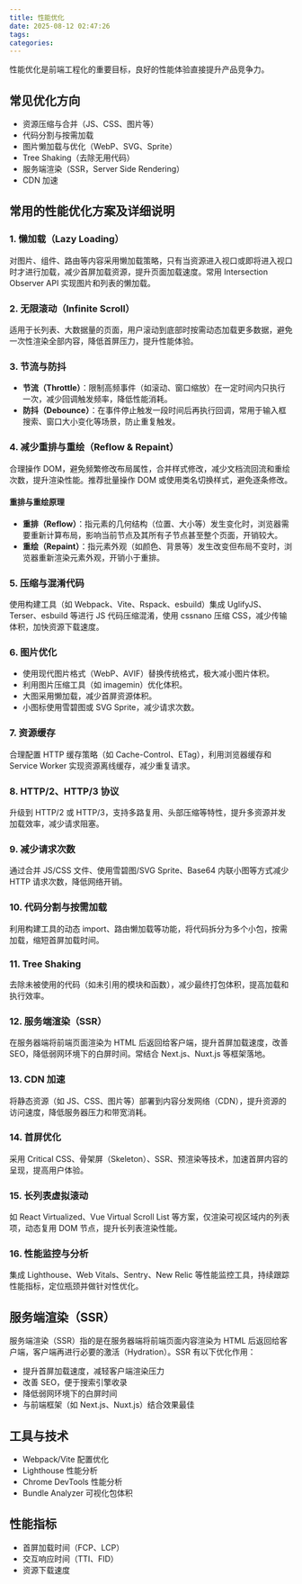 ```yaml
---
title: 性能优化
date: 2025-08-12 02:47:26
tags:
categories:
---
```


性能优化是前端工程化的重要目标，良好的性能体验直接提升产品竞争力。

## 常见优化方向

- 资源压缩与合并（JS、CSS、图片等）
- 代码分割与按需加载
- 图片懒加载与优化（WebP、SVG、Sprite）
- Tree Shaking（去除无用代码）
- 服务端渲染（SSR，Server Side Rendering）
- CDN 加速

## 常用的性能优化方案及详细说明

### 1. 懒加载（Lazy Loading）

对图片、组件、路由等内容采用懒加载策略，只有当资源进入视口或即将进入视口时才进行加载，减少首屏加载资源，提升页面加载速度。常用 Intersection Observer API 实现图片和列表的懒加载。

### 2. 无限滚动（Infinite Scroll）

适用于长列表、大数据量的页面，用户滚动到底部时按需动态加载更多数据，避免一次性渲染全部内容，降低首屏压力，提升性能体验。

### 3. 节流与防抖

- **节流（Throttle）**：限制高频事件（如滚动、窗口缩放）在一定时间内只执行一次，减少回调触发频率，降低性能消耗。
- **防抖（Debounce）**：在事件停止触发一段时间后再执行回调，常用于输入框搜索、窗口大小变化等场景，防止重复触发。

### 4. 减少重排与重绘（Reflow & Repaint）

合理操作 DOM，避免频繁修改布局属性，合并样式修改，减少文档流回流和重绘次数，提升渲染性能。推荐批量操作 DOM 或使用类名切换样式，避免逐条修改。

#### 重排与重绘原理

- **重排（Reflow）**：指元素的几何结构（位置、大小等）发生变化时，浏览器需要重新计算布局，影响当前节点及其所有子节点甚至整个页面，开销较大。
- **重绘（Repaint）**：指元素外观（如颜色、背景等）发生改变但布局不变时，浏览器重新渲染元素外观，开销小于重排。

### 5. 压缩与混淆代码

使用构建工具（如 Webpack、Vite、Rspack、esbuild）集成 UglifyJS、Terser、esbuild 等进行 JS 代码压缩混淆，使用 cssnano 压缩 CSS，减少传输体积，加快资源下载速度。

### 6. 图片优化

- 使用现代图片格式（WebP、AVIF）替换传统格式，极大减小图片体积。
- 利用图片压缩工具（如 imagemin）优化体积。
- 大图采用懒加载，减少首屏资源体积。
- 小图标使用雪碧图或 SVG Sprite，减少请求次数。

### 7. 资源缓存

合理配置 HTTP 缓存策略（如 Cache-Control、ETag），利用浏览器缓存和 Service Worker 实现资源离线缓存，减少重复请求。

### 8. HTTP/2、HTTP/3 协议

升级到 HTTP/2 或 HTTP/3，支持多路复用、头部压缩等特性，提升多资源并发加载效率，减少请求阻塞。

### 9. 减少请求次数

通过合并 JS/CSS 文件、使用雪碧图/SVG Sprite、Base64 内联小图等方式减少 HTTP 请求次数，降低网络开销。

### 10. 代码分割与按需加载

利用构建工具的动态 import、路由懒加载等功能，将代码拆分为多个小包，按需加载，缩短首屏加载时间。

### 11. Tree Shaking

去除未被使用的代码（如未引用的模块和函数），减少最终打包体积，提高加载和执行效率。

### 12. 服务端渲染（SSR）

在服务器端将前端页面渲染为 HTML 后返回给客户端，提升首屏加载速度，改善 SEO，降低弱网环境下的白屏时间。常结合 Next.js、Nuxt.js 等框架落地。

### 13. CDN 加速

将静态资源（如 JS、CSS、图片等）部署到内容分发网络（CDN），提升资源的访问速度，降低服务器压力和带宽消耗。

### 14. 首屏优化

采用 Critical CSS、骨架屏（Skeleton）、SSR、预渲染等技术，加速首屏内容的呈现，提高用户体验。

### 15. 长列表虚拟滚动

如 React Virtualized、Vue Virtual Scroll List 等方案，仅渲染可视区域内的列表项，动态复用 DOM 节点，提升长列表渲染性能。

### 16. 性能监控与分析

集成 Lighthouse、Web Vitals、Sentry、New Relic 等性能监控工具，持续跟踪性能指标，定位瓶颈并做针对性优化。

## 服务端渲染（SSR）

服务端渲染（SSR）指的是在服务器端将前端页面内容渲染为 HTML 后返回给客户端，客户端再进行必要的激活（Hydration）。SSR 有以下优化作用：

- 提升首屏加载速度，减轻客户端渲染压力
- 改善 SEO，便于搜索引擎收录
- 降低弱网环境下的白屏时间
- 与前端框架（如 Next.js、Nuxt.js）结合效果最佳

## 工具与技术

- Webpack/Vite 配置优化
- Lighthouse 性能分析
- Chrome DevTools 性能分析
- Bundle Analyzer 可视化包体积

## 性能指标

- 首屏加载时间（FCP、LCP）
- 交互响应时间（TTI、FID）
- 资源下载速度
